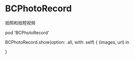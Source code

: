 # BCPhotoRecord
拍照和拍短视频

pod 'BCPhotoRecord'

BCPhotoRecord.show(option: .all, with: self) { (images, url) in
            
}
